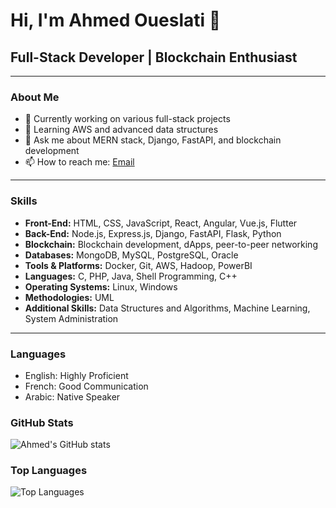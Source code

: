 # Hi, I'm Ahmed Oueslati 👋

## Full-Stack Developer | Blockchain Enthusiast

---

### About Me
- 🔭 Currently working on various full-stack projects
- 🌱 Learning AWS and advanced data structures
- 💬 Ask me about MERN stack, Django, FastAPI, and blockchain development
- 📫 How to reach me: [Email](mailto:ahmed.oueslati6110@gmail.com)

---

### Skills
- **Front-End:** HTML, CSS, JavaScript, React, Angular, Vue.js, Flutter
- **Back-End:** Node.js, Express.js, Django, FastAPI, Flask, Python
- **Blockchain:** Blockchain development, dApps, peer-to-peer networking
- **Databases:** MongoDB, MySQL, PostgreSQL, Oracle
- **Tools & Platforms:** Docker, Git, AWS, Hadoop, PowerBI
- **Languages:** C, PHP, Java, Shell Programming, C++
- **Operating Systems:** Linux, Windows
- **Methodologies:** UML
- **Additional Skills:** Data Structures and Algorithms, Machine Learning, System Administration
---
### **Languages**
- English: Highly Proficient
- French: Good Communication
- Arabic: Native Speaker

### GitHub Stats
![Ahmed's GitHub stats](https://github-readme-stats.vercel.app/api?username=ahmed-oues&show_icons=true&theme=radical)

### Top Languages
![Top Languages](https://github-readme-stats.vercel.app/api/top-langs/?username=ahmed-oues&layout=compact&theme=radical)
